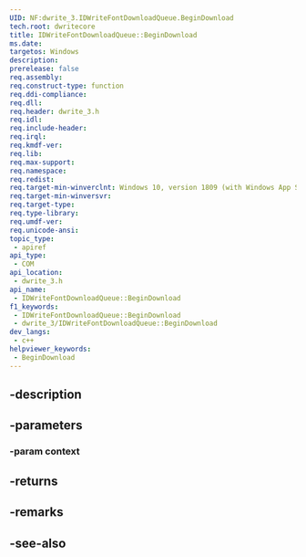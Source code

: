 ```yaml
---
UID: NF:dwrite_3.IDWriteFontDownloadQueue.BeginDownload
tech.root: dwritecore
title: IDWriteFontDownloadQueue::BeginDownload
ms.date: 
targetos: Windows
description: 
prerelease: false
req.assembly: 
req.construct-type: function
req.ddi-compliance: 
req.dll: 
req.header: dwrite_3.h
req.idl: 
req.include-header: 
req.irql: 
req.kmdf-ver: 
req.lib: 
req.max-support: 
req.namespace: 
req.redist: 
req.target-min-winverclnt: Windows 10, version 1809 (with Windows App SDK 0.5 or later)
req.target-min-winversvr: 
req.target-type: 
req.type-library: 
req.umdf-ver: 
req.unicode-ansi: 
topic_type:
 - apiref
api_type:
 - COM
api_location:
 - dwrite_3.h
api_name:
 - IDWriteFontDownloadQueue::BeginDownload
f1_keywords:
 - IDWriteFontDownloadQueue::BeginDownload
 - dwrite_3/IDWriteFontDownloadQueue::BeginDownload
dev_langs:
 - c++
helpviewer_keywords:
 - BeginDownload
---
```


## -description

## -parameters

### -param context

## -returns

## -remarks

## -see-also

